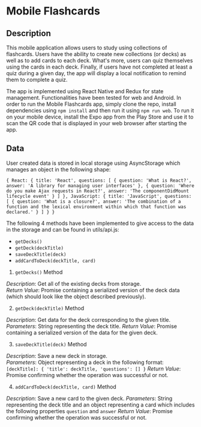 # Mobile Flashcards

## Description

This mobile application allows users to study using collections of flashcards. Users have the ability to create new collections (or decks) as well as to add cards to each deck. What's more, users can quiz themselves using the cards in each deck. Finally, if users have not completed at least a quiz during a given day, the app will display a local notification to remind them to complete a quiz.

The app is implemented using React Native and Redux for state management. Functionalities have been tested for web and Android. In order to run the Mobile Flashcards app, simply clone the repo, install dependencies using `npm install` and then run it using `npm run web`. To run it on your mobile device, install the Expo app from the Play Store and use it to scan the QR code that is displayed in your web browser after starting the app.

## Data

User created data is stored in local storage using AsyncStorage which manages an object in the following shape:

`{
   React: {
     title: 'React',
     questions: [
       {
         question: 'What is React?',
         answer: 'A library for managing user interfaces'
       },
       {
         question: 'Where do you make Ajax requests in React?',
         answer: 'The componentDidMount lifecycle event'
       }
     ]
   },
   JavaScript: {
     title: 'JavaScript',
     questions: [
       {
         question: 'What is a closure?',
         answer: 'The combination of a function and the lexical environment within which that function was declared.'
       }
     ]
   }
 }`

The following 4 methods have been implemented to give access to the data in the storage and can be found in utils/api.js:

* `getDecks()`
* `getDeck(deckTitle)`
* `saveDeckTitle(deck)`
* `addCardToDeck(deckTitle, card)`

1) `getDecks()` Method

*Description*: Get all of the existing decks from storage.  
*Return Value*: Promise containing a serialized version of the deck data (which should look like the object described previously).

2) `getDeck(deckTitle)` Method

*Description*: Get data for the deck corresponding to the given title.
*Parameters*: String representing the deck title.
*Return Value*: Promise containing a serialized version of the data for the given deck.

3) `saveDeckTitle(deck)` Method

*Description*: Save a new deck in storage.  
*Parameters*:  Object representing a deck in the following format: 
`[deckTitle]: {
    'title': deckTitle,
    'questions': []
}`
*Return Value*: Promise confirming whether the operation was successful or not.

4) `addCardToDeck(deckTitle, card)` Method

*Description*: Save a new card to the given deck.
*Parameters*: String representing the deck title and an object representing a card which includes the following properties `question` and `answer`
*Return Value*: Promise confirming whether the operation was successful or not.
